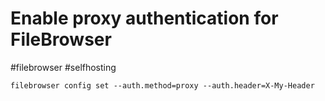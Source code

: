 # Enable proxy authentication for FileBrowser

#filebrowser #selfhosting

```
filebrowser config set --auth.method=proxy --auth.header=X-My-Header
```


